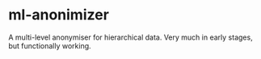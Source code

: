 # ml-anonimizer

A multi-level anonymiser for hierarchical data.
Very much in early stages, but functionally working.
